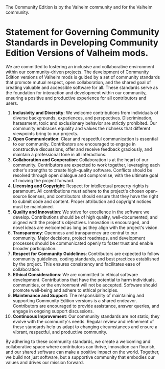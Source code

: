 The Community Edition is by the Valheim community and for the Valheim community.

# Statement for Governing Community Standards in Developing Community Edition Versions of Valheim mods.

We are committed to fostering an inclusive and collaborative environment within our community-driven projects. The development of Community Edition versions of Valheim mods is guided by a set of community standards that promote mutual respect, open collaboration, and the shared goal of creating valuable and accessible software for all. These standards serve as the foundation for interaction and development within our community, ensuring a positive and productive experience for all contributors and users.

1. **Inclusivity and Diversity**: We welcome contributions from individuals of diverse backgrounds, experiences, and perspectives. Discrimination, harassment, toxic and exclusionary behavior are strictly prohibited. Our community embraces equality and values the richness that different viewpoints bring to our projects. 
1. **Open Communication**: Clear and respectful communication is essential to our community. Contributors are encouraged to engage in constructive discussions, offer and receive feedback graciously, and maintain a professional tone in all interactions.
1. **Collaboration and Cooperation**: Collaboration is at the heart of our community. Contributors are expected to work together, leveraging each other's strengths to create high-quality software. Conflicts should be resolved through open dialogue and compromise, with the ultimate goal of moving the project forward.
1. **Licensing and Copyright**: Respect for intellectual property rights is paramount. All contributions must adhere to the project's chosen open-source licenses, and contributors should ensure that they have the right to submit code and content. Proper attribution and copyright notices must be maintained.
1. **Quality and Innovation**: We strive for excellence in the software we develop. Contributions should be of high quality, well-documented, and aligned with the project's objectives. Innovation is encouraged, and novel ideas are welcomed as long as they align with the project's vision.
1. **Transparency**: Openness and transparency are central to our community. Major decisions, project roadmaps, and development processes should be communicated openly to foster trust and enable broader participation.
1. **Respect for Community Guidelines**: Contributors are expected to follow community guidelines, coding standards, and best practices established by the project. This ensures consistency and facilitates ease of collaboration.
1. **Ethical Considerations**: We are committed to ethical software development. Contributions that have the potential to harm individuals, communities, or the environment will not be accepted. Software should promote well-being and adhere to ethical principles.
1. **Maintenance and Support**: The responsibility of maintaining and supporting Community Edition versions is a shared endeavor. Contributors are encouraged to provide assistance, answer queries, and engage in ongoing support discussions.
1. **Continuous Improvement**: Our community standards are not static; they evolve with the community's needs. Regular review and refinement of these standards help us adapt to changing circumstances and ensure a vibrant, respectful, and productive community.

By adhering to these community standards, we create a welcoming and collaborative space where contributors can thrive, innovation can flourish, and our shared software can make a positive impact on the world. Together, we build not just software, but a supportive community that embodies our values and drives our mission forward.
